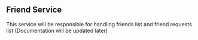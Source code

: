 ## Friend Service
This service will be responsible for handling friends list and friend requests list
(Documentation will be updated later)